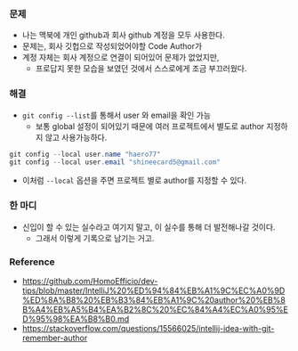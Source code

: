 ### 문제

- 나는 맥북에 개인 github과 회사 github 계정을 모두 사용한다.
- 문제는, 회사 깃헙으로 작성되었어야할 Code Author가 
- 계정 자체는 회사 계정으로 연결이 되어있어 문제가 없었지만, 
  - 프로답지 못한 모습을 보였던 것에서 스스로에게 조금 부끄러웠다.

### 해결

- `git config --list`를 통해서 user 와 email을 확인 가능
  - 보통 global 설정이 되어있기 때문에 여러 프로젝트에서 별도로 author 지정하지 않고 사용가능하다.

```java
git config --local user.name "haero77"
git config --local user.email "shineecard5@gmail.com"
```

- 이처럼 `--local` 옵션을 주면 프로젝트 별로 author를 지정할 수 있다. 


### 한 마디 

- 신입이 할 수 있는 실수라고 여기지 말고, 이 실수를 통해 더 발전해나갈 것이다.
  - 그래서 이렇게 기록으로 남기는 거고.

### Reference

- https://github.com/HomoEfficio/dev-tips/blob/master/IntelliJ%20%ED%94%84%EB%A1%9C%EC%A0%9D%ED%8A%B8%20%EB%B3%84%EB%A1%9C%20author%20%EB%8B%A4%EB%A5%B4%EA%B2%8C%20%EC%84%A4%EC%A0%95%ED%95%98%EA%B8%B0.md
- https://stackoverflow.com/questions/15566025/intellij-idea-with-git-remember-author
